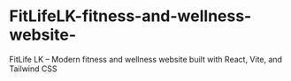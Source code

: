 # FitLifeLK-fitness-and-wellness-website-
FitLife LK – Modern fitness and wellness website built with React, Vite, and Tailwind CSS
